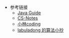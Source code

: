 * 参考链接
  * [Java Guide](https://snailclimb.gitee.io/javaguide/#/)
  * [CS-Notes](https://www.cyc2018.xyz/)
  * [小林coding](https://www.cnblogs.com/xiaolincoding/)
  * [labuladong 的算法小抄](https://labuladong.github.io/algo/)